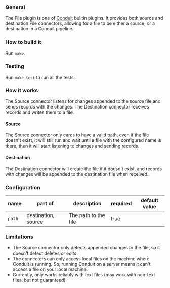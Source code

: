 ### General
The File plugin is one of [Conduit](https://github.com/ConduitIO/conduit) builtin plugins.
It provides both source and destination File connectors, allowing for a file to be either
a source, or a destination in a Conduit pipeline.

### How to build it
Run `make`.

### Testing
Run `make test` to run all the tests.

### How it works
The Source connector listens for changes appended to the source file and 
sends records with the changes.
The Destination connector receives records and writes them to a file.

#### Source
The Source connector only cares to have a valid path, even if the file 
doesn't exist, it will still run and wait until a file with the configured
name is there, then it will start listening to changes and sending records.

#### Destination
The Destination connector will create the file if it doesn't exist, and 
records with changes will be appended to the destination file when received.

### Configuration

| name | part of            | description         | required | default value |
|------|--------------------|---------------------|----------|---------------|
|`path`|destination, source |The path to the file |true      |               |

### Limitations
* The  Source connector only detects appended changes to the file, so it
  doesn't detect deletes or edits.
* The connectors can only access local files on the machine where Conduit
  is running. So, running Conduit on a server means it can't access a file
  on your local machine.
* Currently, only works reliably with text files (may work with non-text
  files, but not guaranteed)



